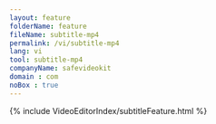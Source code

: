 ```yaml
---
layout: feature
folderName: feature
fileName: subtitle-mp4
permalink: /vi/subtitle-mp4
lang: vi
tool: subtitle-mp4
companyName: safevideokit
domain : com
noBox : true
---
```


{% include VideoEditorIndex/subtitleFeature.html %}

   